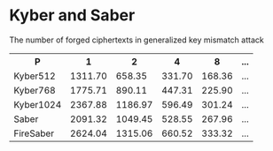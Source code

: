 # Kyber and Saber

The number of forged ciphertexts in generalized key mismatch attack

<div>
    <table border="0">
	  <tr>
	    <th>P</th>
	    <th>1</th>
	    <th>2</th>
	    <th>4</th>
	    <th>8</th>
	    <th>...</th>
	  </tr>
	  <tr>
	    <td>Kyber512</td>
	    <td>1311.70</td>
	    <td>658.35</td>
	    <td>331.70</td>
	    <td>168.36</td>
	    <td>...</td>
	  </tr>
	  <tr>
	    <td>Kyber768</td>
	    <td>1775.71</td>
	    <td>890.11</td>
	    <td>447.31</td>
	    <td>225.90</td>
	    <td>...</td>
	  </tr>
	  <tr>
	    <td>Kyber1024</td>
	    <td>2367.88</td>
	    <td>1186.97</td>
	    <td>596.49</td>
	    <td>301.24</td>
	    <td>...</td>
	  </tr>
	  <tr>
	    <td>Saber</td>
	    <td>2091.32</td>
	    <td>1049.45</td>
	    <td>528.55</td>
	    <td>267.96</td>
	    <td>...</td>
	  </tr>
	  <tr>
	    <td>FireSaber</td>
	    <td>2624.04</td>
	    <td>1315.06</td>
	    <td>660.52</td>
	    <td>333.32</td>
	    <td>...</td>
	  </tr>
    </table>
</div>

